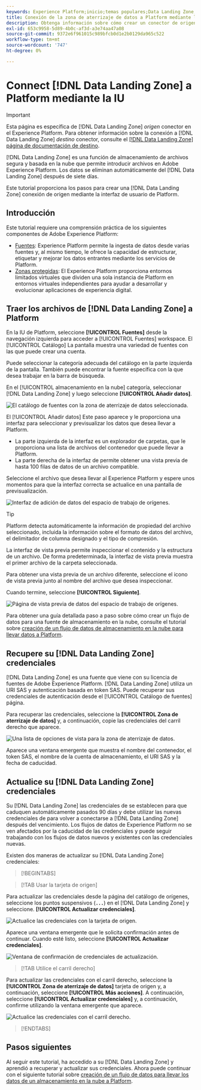 ```yaml
---
keywords: Experience Platform;inicio;temas populares;Data Landing Zone;zona de aterrizaje de datos
title: Conexión de la zona de aterrizaje de datos a Platform mediante la IU
description: Obtenga información sobre cómo crear un conector de origen de zona de aterrizaje de datos mediante la interfaz de usuario de Platform.
exl-id: 653c9958-5d89-4b0c-af3d-a3e74aa47a08
source-git-commit: 9372e6f961015c989bfcb0d1e2b0129da965c522
workflow-type: tm+mt
source-wordcount: '747'
ht-degree: 0%

---
```


# Connect [!DNL Data Landing Zone] a Platform mediante la IU

>[!IMPORTANT]
>
>Esta página es específica de [!DNL Data Landing Zone] *origen* conector en el Experience Platform. Para obtener información sobre la conexión a [!DNL Data Landing Zone] *destino* conector, consulte el [[!DNL Data Landing Zone] página de documentación de destino](/help/destinations/catalog/cloud-storage/data-landing-zone.md).

[!DNL Data Landing Zone] es una función de almacenamiento de archivos segura y basada en la nube que permite introducir archivos en Adobe Experience Platform. Los datos se eliminan automáticamente del [!DNL Data Landing Zone] después de siete días.

Este tutorial proporciona los pasos para crear una [!DNL Data Landing Zone] conexión de origen mediante la interfaz de usuario de Platform.

## Introducción

Este tutorial requiere una comprensión práctica de los siguientes componentes de Adobe Experience Platform:

* [Fuentes](../../../../home.md): Experience Platform permite la ingesta de datos desde varias fuentes y, al mismo tiempo, le ofrece la capacidad de estructurar, etiquetar y mejorar los datos entrantes mediante los servicios de Platform.
* [Zonas protegidas](../../../../../sandboxes/home.md): El Experience Platform proporciona entornos limitados virtuales que dividen una sola instancia de Platform en entornos virtuales independientes para ayudar a desarrollar y evolucionar aplicaciones de experiencia digital.

## Traer los archivos de [!DNL Data Landing Zone] a Platform

En la IU de Platform, seleccione **[!UICONTROL Fuentes]** desde la navegación izquierda para acceder a [!UICONTROL Fuentes] workspace. El [!UICONTROL Catálogo] La pantalla muestra una variedad de fuentes con las que puede crear una cuenta.

Puede seleccionar la categoría adecuada del catálogo en la parte izquierda de la pantalla. También puede encontrar la fuente específica con la que desea trabajar en la barra de búsqueda.

En el [!UICONTROL almacenamiento en la nube] categoría, seleccionar [!DNL Data Landing Zone] y luego seleccione **[!UICONTROL Añadir datos]**.

![El catálogo de fuentes con la zona de aterrizaje de datos seleccionada.](../../../../images/tutorials/create/dlz/catalog.png)

El [!UICONTROL Añadir datos] Este paso aparece y le proporciona una interfaz para seleccionar y previsualizar los datos que desea llevar a Platform.

* La parte izquierda de la interfaz es un explorador de carpetas, que le proporciona una lista de archivos del contenedor que puede llevar a Platform.
* La parte derecha de la interfaz de permite obtener una vista previa de hasta 100 filas de datos de un archivo compatible.

Seleccione el archivo que desea llevar al Experience Platform y espere unos momentos para que la interfaz correcta se actualice en una pantalla de previsualización.

![Interfaz de adición de datos del espacio de trabajo de orígenes.](../../../../images/tutorials/create/dlz/add-data.png)

>[!TIP]
>
>Platform detecta automáticamente la información de propiedad del archivo seleccionado, incluida la información sobre el formato de datos del archivo, el delimitador de columna designado y el tipo de compresión.

La interfaz de vista previa permite inspeccionar el contenido y la estructura de un archivo. De forma predeterminada, la interfaz de vista previa muestra el primer archivo de la carpeta seleccionada.

Para obtener una vista previa de un archivo diferente, seleccione el icono de vista previa junto al nombre del archivo que desea inspeccionar.

Cuando termine, seleccione **[!UICONTROL Siguiente]**.

![Página de vista previa de datos del espacio de trabajo de orígenes.](../../../../images/tutorials/create/dlz/file-detection.png)

Para obtener una guía detallada paso a paso sobre cómo crear un flujo de datos para una fuente de almacenamiento en la nube, consulte el tutorial sobre [creación de un flujo de datos de almacenamiento en la nube para llevar datos a Platform](../../dataflow/batch/cloud-storage.md).

## Recupere su [!DNL Data Landing Zone] credenciales

[!DNL Data Landing Zone] es una fuente que viene con su licencia de fuentes de Adobe Experience Platform. [!DNL Data Landing Zone] utiliza un URI SAS y autenticación basada en token SAS. Puede recuperar sus credenciales de autenticación desde el [!UICONTROL Catálogo de fuentes] página.

Para recuperar las credenciales, seleccione la **[!UICONTROL Zona de aterrizaje de datos]** y, a continuación, copie las credenciales del carril derecho que aparece.

![Una lista de opciones de vista para la zona de aterrizaje de datos.](../../../../images/tutorials/create/dlz/view-credentials.png)

Aparece una ventana emergente que muestra el nombre del contenedor, el token SAS, el nombre de la cuenta de almacenamiento, el URI SAS y la fecha de caducidad.

## Actualice su [!DNL Data Landing Zone] credenciales

Su [!DNL Data Landing Zone] las credenciales de se establecen para que caduquen automáticamente pasados 90 días y debe utilizar las nuevas credenciales de para volver a conectarse a [!DNL Data Landing Zone] después del vencimiento. Los flujos de datos de Experience Platform no se ven afectados por la caducidad de las credenciales y puede seguir trabajando con los flujos de datos nuevos y existentes con las credenciales nuevas.

Existen dos maneras de actualizar su [!DNL Data Landing Zone] credenciales:

>[!BEGINTABS]

>[!TAB Usar la tarjeta de origen]

Para actualizar las credenciales desde la página del catálogo de orígenes, seleccione los puntos suspensivos (**`...`**) en el [!DNL Data Landing Zone] y seleccione. **[!UICONTROL Actualizar credenciales]**.

![Actualice las credenciales con la tarjeta de origen.](../../../../images/tutorials/create/dlz/refresh-with-card.png)

Aparece una ventana emergente que le solicita confirmación antes de continuar. Cuando esté listo, seleccione **[!UICONTROL Actualizar credenciales]**.

![Ventana de confirmación de credenciales de actualización.](../../../../images/tutorials/create/dlz/confirm.png)

>[!TAB Utilice el carril derecho]

Para actualizar las credenciales con el carril derecho, seleccione la **[!UICONTROL Zona de aterrizaje de datos]** tarjeta de origen y, a continuación, seleccione **[!UICONTROL Más acciones]**. A continuación, seleccione **[!UICONTROL Actualizar credenciales]** y, a continuación, confirme utilizando la ventana emergente que aparece.

![Actualice las credenciales con el carril derecho.](../../../../images/tutorials/create/dlz/refresh-with-right-rail.png)

>[!ENDTABS]

## Pasos siguientes

Al seguir este tutorial, ha accedido a su [!DNL Data Landing Zone] y aprendió a recuperar y actualizar sus credenciales. Ahora puede continuar con el siguiente tutorial sobre [creación de un flujo de datos para llevar los datos de un almacenamiento en la nube a Platform](../../dataflow/batch/cloud-storage.md).
